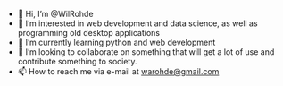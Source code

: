 - 👋 Hi, I’m @WilRohde
- 👀 I’m interested in web development and data science, as well as programming old desktop applications
- 🌱 I’m currently learning python and web development
- 💞️ I’m looking to collaborate on something that will get a lot of use and contribute something to society.
- 📫 How to reach me via e-mail at warohde@gmail.com

<!---
WilRohde/WilRohde is a ✨ special ✨ repository because its `README.md` (this file) appears on your GitHub profile.
You can click the Preview link to take a look at your changes.
--->
